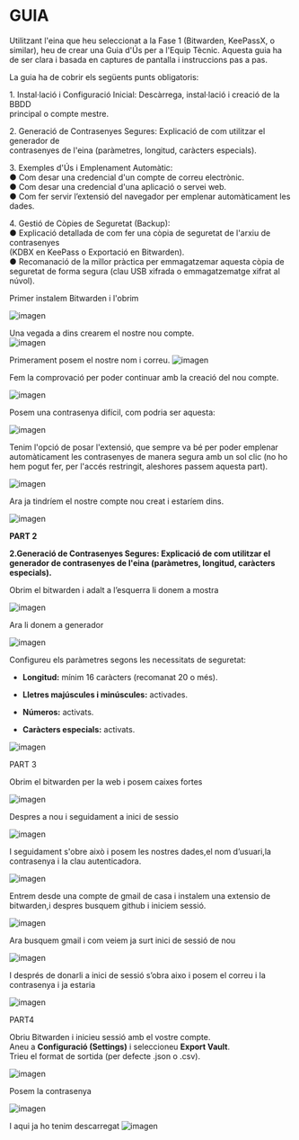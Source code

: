 # **GUIA**

Utilitzant l'eina que heu seleccionat a la Fase 1 (Bitwarden, KeePassX, o similar), heu de crear una Guia d'Ús per a l'Equip Tècnic. Aquesta guia ha de ser clara i basada en captures de pantalla i instruccions pas a pas.

La guia ha de cobrir els següents punts obligatoris:

1\. Instal·lació i Configuració Inicial: Descàrrega, instal·lació i creació de la BBDD  
principal o compte mestre.

2\. Generació de Contrasenyes Segures: Explicació de com utilitzar el generador de  
contrasenyes de l'eina (paràmetres, longitud, caràcters especials).

3\. Exemples d'Ús i Emplenament Automàtic:  
● Com desar una credencial d'un compte de correu electrònic.  
● Com desar una credencial d'una aplicació o servei web.  
● Com fer servir l’extensió del navegador per emplenar automàticament les dades.

4\. Gestió de Còpies de Seguretat (Backup):  
● Explicació detallada de com fer una còpia de seguretat de l'arxiu de contrasenyes  
(KDBX en KeePass o Exportació en Bitwarden).  
● Recomanació de la millor pràctica per emmagatzemar aquesta còpia de seguretat de forma segura (clau USB xifrada o emmagatzematge xifrat al núvol).

Primer instalem Bitwarden i l'obrim

![imagen](img/Tasca01_1.png)


Una vegada a dins crearem el nostre nou compte.  
![imagen](img/Tasca01_2.png)

Primerament posem el nostre nom i correu.
![imagen](img/Tasca01_3.png)

Fem la comprovació per poder continuar amb la creació del nou compte.

![imagen](img/Tasca01_4.png)

Posem una contrasenya difícil, com podria ser aquesta:

![imagen](img/Tasca01_5.png)

Tenim l'opció de posar l'extensió, que sempre va bé per poder emplenar automàticament les contrasenyes de manera segura amb un sol clic (no ho hem pogut fer, per l'accés restringit, aleshores passem aquesta part).

![imagen](img/Tasca01_6.png)

Ara ja tindríem el nostre compte nou creat i estaríem dins.

![imagen](img/Tasca01_7.png)


**PART 2**

**2.Generació de Contrasenyes Segures: Explicació de com utilitzar el generador de contrasenyes de l'eina (paràmetres, longitud, caràcters especials).**

Obrim el bitwarden i adalt a l’esquerra li donem a mostra 

![imagen](img/Tasca01.1.1.png)

Ara li donem a generador 

![imagen](img/Tasca01_1.2.png)

Configureu els paràmetres segons les necessitats de seguretat:

* **Longitud:** mínim 16 caràcters (recomanat 20 o més).

* **Lletres majúscules i minúscules:** activades.

* **Números:** activats.

* **Caràcters especials:** activats.


![imagen](img/Tasca01_1.3.png)

PART 3

Obrim el bitwarden per la web i posem caixes fortes 

![imagen](img/Tasca01_2.1.png)


Despres a nou i seguidament a inici de sessio 

![imagen](img/Tasca01_2.2.png)

I seguidament s'obre això i posem les nostres dades,el nom d’usuari,la contrasenya i la clau autenticadora. 

![imagen](img/Tasca01_2.3.png)

Entrem desde una compte de gmail de casa i instalem una extensio de bitwarden,i despres busquem github i iniciem sessió.

![imagen](img/Tasca01_2.4.png)

Ara busquem gmail i com veiem ja surt inici de sessió de nou

![imagen](img/Tasca01_2.5.png)

I després de donarli a inici de sessió s’obra aixo i posem el correu i la contrasenya i ja estaria

![imagen](img/Tasca01_2.6.png)

PART4

Obriu Bitwarden i inicieu sessió amb el vostre compte.  
Aneu a **Configuració (Settings)** i seleccioneu **Export Vault**.  
Trieu el format de sortida (per defecte .json o .csv).

![imagen](img/Tasca01_3.1.png)

Posem la contrasenya

![imagen](img/Tasca01_3.2.png)

I aqui ja ho tenim descarregat
![imagen](img/Tasca01_3.3.png)
